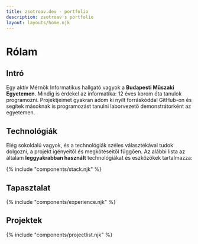 ```yaml
---
title: zsotroav.dev - portfolio
description: zsotroav's portfolio
layout: layouts/home.njk
---
```


# Rólam

## Intró

Egy aktív Mérnök Informatikus hallgató vagyok a **Budapesti Műszaki Egyetemen**.
Mindig is érdekel az informatika: 12 éves korom óta tanulok programozni.
Projektjeimet gyakran adom ki nyílt forráskóddal GitHub-on és segítek másoknak
is programozást tanulni laborvezető demonstrátorként az egyetemen.

## Technológiák

Elég sokoldalú vagyok, és a technológiák széles választékával tudok dolgozni, a
projekt igényeitől és megkötéseitől függően. Az alábbi lista az általam
**leggyakrabban használt** technológiákat és eszközökek tartalmazza:

{% include "components/stack.njk" %}

## Tapasztalat

{% include "components/experience.njk" %}

## Projektek

{% include "components/projectlist.njk" %}